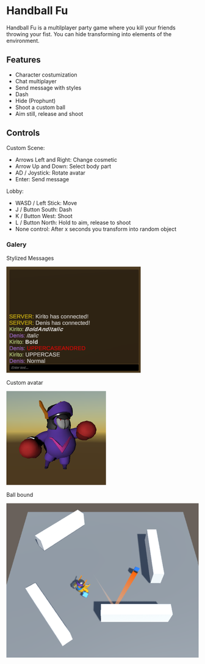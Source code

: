 # Handball Fu
Handball Fu is a multilplayer party game where you kill your friends throwing your fist. 
You can hide transforming into elements of the environment.

## Features
+ Character costumization
+ Chat multiplayer
+ Send message with styles
+ Dash
+ Hide (Prophunt)
+ Shoot a custom ball
+ Aim still, release and shoot

## Controls
Custom Scene:
+ Arrows Left and Right: Change cosmetic
+ Arrow Up and Down: Select body part
+ AD / Joystick: Rotate avatar
+ Enter: Send message

Lobby:
+ WASD / Left Stick: Move
+ J / Button South: Dash
+ K / Button West: Shoot
+ L / Button North: Hold to aim, release to shoot
+ None control: After x seconds you transform into random object

### Galery
Stylized Messages

 ![Image](Screenshots/message_style.png)
 
 Custom avatar
 
 ![Image](Screenshots/custom_avatar.png)
 
 Ball bound
 
 ![Image](Screenshots/ball_bound.png)
